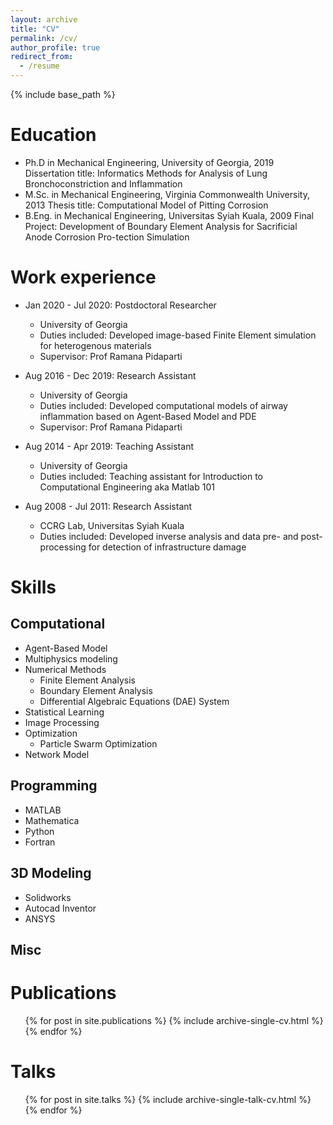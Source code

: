 ```yaml
---
layout: archive
title: "CV"
permalink: /cv/
author_profile: true
redirect_from:
  - /resume
---
```


{% include base_path %}

Education
======
* Ph.D in Mechanical Engineering, University of Georgia, 2019
  Dissertation title: Informatics Methods for Analysis of Lung Bronchoconstriction and Inflammation
* M.Sc. in Mechanical Engineering, Virginia Commonwealth University, 2013
  Thesis title: Computational Model of Pitting Corrosion
* B.Eng. in Mechanical Engineering, Universitas Syiah Kuala, 2009
  Final Project: Development of Boundary Element Analysis for Sacrificial Anode Corrosion Pro-tection Simulation

Work experience
======
<!-- * Aug 2020 - Present: Lecturer
  * Department of Mechanical Engineering, Universitas Syiah Kuala
  * Duties included: Instructor of Record: Calculus 101, Introduction to Computational Science
  <!-- * Supervisor: Prof Ramana Pidaparti -->

* Jan 2020 - Jul 2020: Postdoctoral Researcher
  * University of Georgia
  * Duties included: Developed image-based Finite Element simulation for heterogenous materials
  * Supervisor: Prof Ramana Pidaparti

* Aug 2016 - Dec 2019: Research Assistant
  * University of Georgia
  * Duties included: Developed computational models of airway inflammation based on Agent-Based Model and PDE
  * Supervisor: Prof Ramana Pidaparti

* Aug 2014 - Apr 2019: Teaching Assistant
  * University of Georgia
  * Duties included: 	Teaching assistant for Introduction to Computational Engineering aka Matlab 101
  <!-- * Supervisor: Prof Ramana Pidaparti -->

* Aug 2008 - Jul 2011: Research Assistant
  * CCRG Lab, Universitas Syiah Kuala
  * Duties included: 	Developed inverse analysis and data pre- and post-processing for detection of infrastructure damage


Skills
======

Computational
------
* Agent-Based Model
* Multiphysics modeling
* Numerical Methods  
  * Finite Element Analysis
  * Boundary Element Analysis
  * Differential Algebraic Equations (DAE) System
* Statistical Learning
* Image Processing
* Optimization
  * Particle Swarm Optimization
* Network Model

Programming
------
* MATLAB
* Mathematica
* Python
* Fortran

3D Modeling
------
* Solidworks
* Autocad Inventor
* ANSYS

Misc
------


Publications
======
  <ul>{% for post in site.publications %}
    {% include archive-single-cv.html %}
  {% endfor %}</ul>

Talks
======
  <ul>{% for post in site.talks %}
    {% include archive-single-talk-cv.html %}
  {% endfor %}</ul>

<!-- Teaching
======
  <ul>{% for post in site.teaching %}
    {% include archive-single-cv.html %}
  {% endfor %}</ul> -->

<!-- Service and leadership
======
* Currently signed in to 43 different slack teams -->
